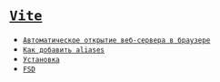 # [`Vite`](../index.md)

- [`Автоматическое открытие веб-сервера в браузере`](<./Автоматическое открытие веб-сервера в браузере.md>)
- [`Как добавить aliases`](<./Как добавить aliases.md>)
- [`Установка`](./Установка.md)
- [`FSD`](./FSD.md)
